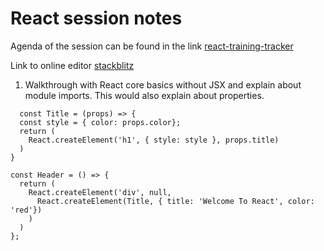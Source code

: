 # React session notes

Agenda of the session can be found in the link [react-training-tracker](https://react-training-tracker.herokuapp.com/)

Link to online editor [stackblitz](https://stackblitz.com/)

1. Walkthrough with React core basics without JSX and explain about module imports. This would also explain about properties.

```  
  const Title = (props) => {
  const style = { color: props.color};
  return (
    React.createElement('h1', { style: style }, props.title)
  )
}

const Header = () => {
  return (
    React.createElement('div', null, 
      React.createElement(Title, { title: 'Welcome To React', color: 'red'})
    )
  )
};

```


